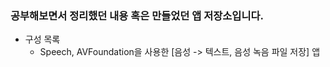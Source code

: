 ### 공부해보면서 정리했던 내용 혹은 만들었던 앱 저장소입니다.

- 구성 목록
    - Speech, AVFoundation을 사용한 [음성 -> 텍스트, 음성 녹음 파일 저장] 앱
